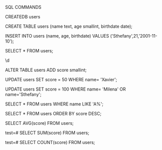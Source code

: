 SQL COMMANDS

<!-- Create database -->
CREATEDB users
<!-- Create Table -->
CREATE TABLE users (name text, age smallint, birthdate date);
<!-- Insert values -->
INSERT INTO users (name, age, birthdate) VALUES ('Sthefany',21,'2001-11-10');
<!-- Show table values -->
SELECT * FROM users;
<!-- Show table -->
\d
<!-- Add column to table -->
ALTER TABLE users ADD score smallint;
<!-- Update value -->
UPDATE users SET score = 50 WHERE name= 'Xavier';
<!-- Update Multiple Values -->
UPDATE users SET score = 100 WHERE name= 'Milena' OR name='Sthefany';
<!-- Select from words matching -->
SELECT * FROM users WHERE name LIKE 'A%';
<!-- Descending Order -->
SELECT * FROM users ORDER BY score DESC;
<!-- AVG  of column -->
SELECT AVG(score) FROM users;
<!-- Show Sum of Column  -->
test=# SELECT SUM(score) FROM users;
<!-- Show Count of Column -->
test=# SELECT COUNT(score) FROM users;
